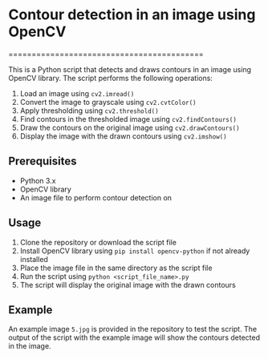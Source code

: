 # Contour detection in an image using OpenCV
==========================================

This is a Python script that detects and draws contours in an image using OpenCV library. The script performs the following operations:

1.  Load an image using ```cv2.imread()```
2.  Convert the image to grayscale using ```cv2.cvtColor()```
3.  Apply thresholding using ```cv2.threshold()```
4.  Find contours in the thresholded image using ```cv2.findContours()```
5.  Draw the contours on the original image using ```cv2.drawContours()```
6.  Display the image with the drawn contours using ```cv2.imshow()```

Prerequisites
-------------

*   Python 3.x
*   OpenCV library
*   An image file to perform contour detection on

Usage
-----

1.  Clone the repository or download the script file
2.  Install OpenCV library using ```pip install opencv-python``` if not already installed
3.  Place the image file in the same directory as the script file
4.  Run the script using ```python <script_file_name>.py```
5.  The script will display the original image with the drawn contours

Example
-------

An example image ```5.jpg``` is provided in the repository to test the script. The output of the script with the example image will show the contours detected in the image.